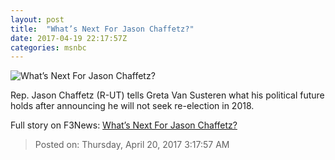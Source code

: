 ```yaml
---
layout: post
title:  "What’s Next For Jason Chaffetz?"
date: 2017-04-19 22:17:57Z
categories: msnbc
---
```


![What’s Next For Jason Chaffetz?](http://media1.s-nbcnews.com/j/MSNBC/Components/Video/201704/2017-04-19T22-20-38-0Z--1280x720.video_1067x600.jpg)

Rep. Jason Chaffetz (R-UT) tells Greta Van Susteren what his political future holds after announcing he will not seek re-election in 2018.


Full story on F3News: [What’s Next For Jason Chaffetz?](http://www.f3nws.com/n/paYsbH)

> Posted on: Thursday, April 20, 2017 3:17:57 AM
